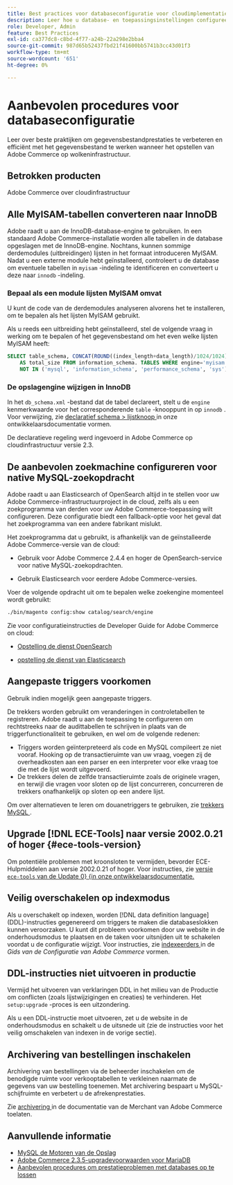 ```yaml
---
title: Best practices voor databaseconfiguratie voor cloudimplementatie
description: Leer hoe u database- en toepassingsinstellingen configureert om de prestaties te verbeteren bij de implementatie van Adobe Commerce op cloudinfrastructuur.
role: Developer, Admin
feature: Best Practices
exl-id: ca377dc8-c8bd-4f77-a24b-22a298e2bba4
source-git-commit: 987d65b52437fbd21f41600bb5741b3cc43d01f3
workflow-type: tm+mt
source-wordcount: '651'
ht-degree: 0%

---
```


# Aanbevolen procedures voor databaseconfiguratie

Leer over beste praktijken om gegevensbestandprestaties te verbeteren en efficiënt met het gegevensbestand te werken wanneer het opstellen van Adobe Commerce op wolkeninfrastructuur.

## Betrokken producten

Adobe Commerce over cloudinfrastructuur

## Alle MyISAM-tabellen converteren naar InnoDB

Adobe raadt u aan de InnoDB-database-engine te gebruiken. In een standaard Adobe Commerce-installatie worden alle tabellen in de database opgeslagen met de InnoDB-engine. Nochtans, kunnen sommige derdemodules (uitbreidingen) lijsten in het formaat introduceren MyISAM. Nadat u een externe module hebt geïnstalleerd, controleert u de database om eventuele tabellen in `myisam` -indeling te identificeren en converteert u deze naar `innodb` -indeling.

### Bepaal als een module lijsten MyISAM omvat

U kunt de code van de derdemodules analyseren alvorens het te installeren, om te bepalen als het lijsten MyISAM gebruikt.

Als u reeds een uitbreiding hebt geïnstalleerd, stel de volgende vraag in werking om te bepalen of het gegevensbestand om het even welke lijsten MyISAM heeft:

```sql
SELECT table_schema, CONCAT(ROUND((index_length+data_length)/1024/1024),'MB')
    AS total_size FROM information_schema. TABLES WHERE engine='myisam' AND table_schema
    NOT IN ('mysql', 'information_schema', 'performance_schema', 'sys');
```

### De opslagengine wijzigen in InnoDB

In het `db_schema.xml` -bestand dat de tabel declareert, stelt u de `engine` kenmerkwaarde voor het corresponderende `table` -knooppunt in op `innodb` . Voor verwijzing, zie [ declaratief schema > lijstknoop ](https://developer.adobe.com/commerce/php/development/components/declarative-schema/configuration/) in onze ontwikkelaarsdocumentatie vormen.

De declaratieve regeling werd ingevoerd in Adobe Commerce op cloudinfrastructuur versie 2.3.

## De aanbevolen zoekmachine configureren voor native MySQL-zoekopdracht

Adobe raadt u aan Elasticsearch of OpenSearch altijd in te stellen voor uw Adobe Commerce-infrastructuurproject in de cloud, zelfs als u een zoekprogramma van derden voor uw Adobe Commerce-toepassing wilt configureren. Deze configuratie biedt een fallback-optie voor het geval dat het zoekprogramma van een andere fabrikant mislukt.

Het zoekprogramma dat u gebruikt, is afhankelijk van de geïnstalleerde Adobe Commerce-versie van de cloud:

- Gebruik voor Adobe Commerce 2.4.4 en hoger de OpenSearch-service voor native MySQL-zoekopdrachten.

- Gebruik Elasticsearch voor eerdere Adobe Commerce-versies.

Voer de volgende opdracht uit om te bepalen welke zoekengine momenteel wordt gebruikt:

```bash
./bin/magento config:show catalog/search/engine
```

Zie voor configuratieinstructies de Developer Guide for Adobe Commerce on cloud:

- [ Opstelling de dienst OpenSearch ](https://experienceleague.adobe.com/nl/docs/commerce-cloud-service/user-guide/configure/service/opensearch)

- [ opstelling de dienst van Elasticsearch ](https://experienceleague.adobe.com/nl/docs/commerce-cloud-service/user-guide/configure/service/elasticsearch)

## Aangepaste triggers voorkomen

Gebruik indien mogelijk geen aangepaste triggers.

De trekkers worden gebruikt om veranderingen in controletabellen te registreren. Adobe raadt u aan de toepassing te configureren om rechtstreeks naar de audittabellen te schrijven in plaats van de triggerfunctionaliteit te gebruiken, en wel om de volgende redenen:

- Triggers worden geïnterpreteerd als code en MySQL compileert ze niet vooraf. Hooking op de transactieruimte van uw vraag, voegen zij de overheadkosten aan een parser en een interpreter voor elke vraag toe die met de lijst wordt uitgevoerd.
- De trekkers delen de zelfde transactieruimte zoals de originele vragen, en terwijl die vragen voor sloten op de lijst concurreren, concurreren de trekkers onafhankelijk op sloten op een andere lijst.

Om over alternatieven te leren om douanetriggers te gebruiken, zie [ trekkers MySQL ](mysql-configuration.md#triggers).

## Upgrade [!DNL ECE-Tools] naar versie 2002.0.21 of hoger {#ece-tools-version}

Om potentiële problemen met kroonsloten te vermijden, bevorder ECE-Hulpmiddelen aan versie 2002.0.21 of hoger. Voor instructies, zie [ versie `ece-tools` van de Update 0&rbrace; &lbrace;in onze ontwikkelaarsdocumentatie.](https://experienceleague.adobe.com/nl/docs/commerce-cloud-service/user-guide/dev-tools/ece-tools/update-package)

## Veilig overschakelen op indexmodus

<!--This best practice might belong in the Maintenance phase. Database lock prevention might be consolidated under a single heading-->

Als u overschakelt op indexen, worden [!DNL data definition language] (DDL)-instructies gegenereerd om triggers te maken die databaseslokken kunnen veroorzaken. U kunt dit probleem voorkomen door uw website in de onderhoudsmodus te plaatsen en de taken voor uitsnijden uit te schakelen voordat u de configuratie wijzigt.
Voor instructies, zie [ indexeerders ](https://experienceleague.adobe.com/docs/commerce-operations/configuration-guide/cli/manage-indexers.html?lang=nl-NL#configure-indexers-1) in de *Gids van de Configuratie van Adobe Commerce* vormen.

## DDL-instructies niet uitvoeren in productie

Vermijd het uitvoeren van verklaringen DDL in het milieu van de Productie om conflicten (zoals lijstwijzigingen en creaties) te verhinderen. Het `setup:upgrade` -proces is een uitzondering.

Als u een DDL-instructie moet uitvoeren, zet u de website in de onderhoudsmodus en schakelt u de uitsnede uit (zie de instructies voor het veilig omschakelen van indexen in de vorige sectie).

## Archivering van bestellingen inschakelen

Archivering van bestellingen via de beheerder inschakelen om de benodigde ruimte voor verkooptabellen te verkleinen naarmate de gegevens van uw bestelling toenemen. Met archivering bespaart u MySQL-schijfruimte en verbetert u de afrekenprestaties.

Zie [ archivering ](https://experienceleague.adobe.com/docs/commerce-admin/stores-sales/order-management/orders/order-archive.html?lang=nl-NL) in de documentatie van de Merchant van Adobe Commerce toelaten.

## Aanvullende informatie

- [ MySQL de Motoren van de Opslag ](https://dev.mysql.com/doc/refman/8.0/en/storage-engines.html)
- [Adobe Commerce 2.3.5-upgradevoorwaarden voor MariaDB](../maintenance/mariadb-upgrade.md)
- [Aanbevolen procedures om prestatieproblemen met databases op te lossen](../maintenance/resolve-database-performance-issues.md)
